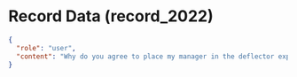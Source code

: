 # Record Data (record_2022)

```json
{
  "role": "user",
  "content": "Why do you agree to place my manager in the deflector exploiter profile?"
}
```
